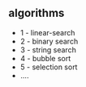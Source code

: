 ## algorithms
* 1 - linear-search
* 2 - binary search
* 3 - string search
* 4 - bubble sort
* 5 - selection sort
* ....

